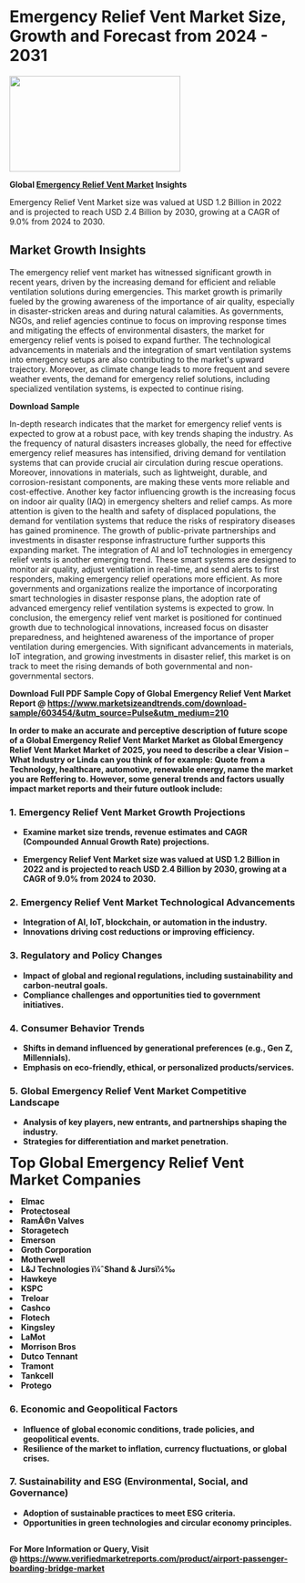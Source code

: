 <H1>Emergency Relief Vent Market Size, Growth and Forecast from 2024 - 2031</H1><img class="aligncenter size-medium wp-image-584254" src="https://thirdeyenews.in/wp-content/uploads/2024/09/Global-Market-Research-300x168.jpeg" alt="" width="300" height="168" /><p><strong>Global&nbsp;<a href="https://www.marketsizeandtrends.com/download-sample/603454/&amp;utm_source=Pulse&amp;utm_medium=210">Emergency Relief Vent Market</a> Insights</strong></p><p>Emergency Relief Vent Market size was valued at USD 1.2 Billion in 2022 and is projected to reach USD 2.4 Billion by 2030, growing at a CAGR of 9.0% from 2024 to 2030.</p><p><h2>Market Growth Insights</h2> <p>The emergency relief vent market has witnessed significant growth in recent years, driven by the increasing demand for efficient and reliable ventilation solutions during emergencies. This market growth is primarily fueled by the growing awareness of the importance of air quality, especially in disaster-stricken areas and during natural calamities. As governments, NGOs, and relief agencies continue to focus on improving response times and mitigating the effects of environmental disasters, the market for emergency relief vents is poised to expand further. The technological advancements in materials and the integration of smart ventilation systems into emergency setups are also contributing to the market's upward trajectory. Moreover, as climate change leads to more frequent and severe weather events, the demand for emergency relief solutions, including specialized ventilation systems, is expected to continue rising.</p> <p><strong>Download Sample</strong></p> <p>In-depth research indicates that the market for emergency relief vents is expected to grow at a robust pace, with key trends shaping the industry. As the frequency of natural disasters increases globally, the need for effective emergency relief measures has intensified, driving demand for ventilation systems that can provide crucial air circulation during rescue operations. Moreover, innovations in materials, such as lightweight, durable, and corrosion-resistant components, are making these vents more reliable and cost-effective. Another key factor influencing growth is the increasing focus on indoor air quality (IAQ) in emergency shelters and relief camps. As more attention is given to the health and safety of displaced populations, the demand for ventilation systems that reduce the risks of respiratory diseases has gained prominence. The growth of public-private partnerships and investments in disaster response infrastructure further supports this expanding market. The integration of AI and IoT technologies in emergency relief vents is another emerging trend. These smart systems are designed to monitor air quality, adjust ventilation in real-time, and send alerts to first responders, making emergency relief operations more efficient. As more governments and organizations realize the importance of incorporating smart technologies in disaster response plans, the adoption rate of advanced emergency relief ventilation systems is expected to grow. In conclusion, the emergency relief vent market is positioned for continued growth due to technological innovations, increased focus on disaster preparedness, and heightened awareness of the importance of proper ventilation during emergencies. With significant advancements in materials, IoT integration, and growing investments in disaster relief, this market is on track to meet the rising demands of both governmental and non-governmental sectors. <p><strong></p><p><span class=""><strong>Download Full PDF Sample Copy of Global Emergency Relief Vent Market Report</strong> @ <a href="https://www.marketsizeandtrends.com/download-sample/603454/&amp;utm_source=Pulse&amp;utm_medium=210" target="_blank">https://www.marketsizeandtrends.com/download-sample/603454/&amp;utm_source=Pulse&amp;utm_medium=210</a></span></p><p>In order to make an accurate and perceptive description of future scope of a Global&nbsp;Emergency Relief Vent Market Market as Global&nbsp;Emergency Relief Vent Market Market of 2025, you need to describe a clear Vision &ndash; What Industry or Linda can you think of for example: Quote from a Technology, healthcare, automotive, renewable energy, name the market you are Reffering to. However, some general trends and factors usually impact market reports and their future outlook include:</p><h3>1.&nbsp;<strong>Emergency Relief Vent Market Growth Projections</strong></h3><ul><li>Examine market size trends, revenue estimates and CAGR (Compounded Annual Growth Rate) projections.</li><li><p>Emergency Relief Vent Market size was valued at USD 1.2 Billion in 2022 and is projected to reach USD 2.4 Billion by 2030, growing at a CAGR of 9.0% from 2024 to 2030.</p></li></ul><h3>2.&nbsp;<strong>Emergency Relief Vent Market Technological Advancements</strong></h3><ul><li>Integration of AI, IoT, blockchain, or automation in the industry.</li><li>Innovations driving cost reductions or improving efficiency.</li></ul><h3>3.&nbsp;<strong>Regulatory and Policy Changes</strong></h3><ul><li>Impact of global and regional regulations, including sustainability and carbon-neutral goals.</li><li>Compliance challenges and opportunities tied to government initiatives.</li></ul><h3>4.&nbsp;<strong>Consumer Behavior Trends</strong></h3><ul><li>Shifts in demand influenced by generational preferences (e.g., Gen Z, Millennials).</li><li>Emphasis on eco-friendly, ethical, or personalized products/services.</li></ul><h3>5.&nbsp;<strong>Global Emergency Relief Vent Market Competitive Landscape</strong></h3><ul><li>Analysis of key players, new entrants, and partnerships shaping the industry.</li><li>Strategies for differentiation and market penetration.</li></ul><p data-pm-slice="1 1 []"><span style="color: inherit; font-family: inherit; font-size: 25px;">Top Global Emergency Relief Vent Market Companies</span></p><div class="" data-test-id=""><p><li>Elmac</li><li> Protectoseal</li><li> RamÃ©n Valves</li><li> Storagetech</li><li> Emerson</li><li> Groth Corporation</li><li> Motherwell</li><li> L&J Technologies ï¼ˆShand & Jursï¼‰</li><li> Hawkeye</li><li> KSPC</li><li> Treloar</li><li> Cashco</li><li> Flotech</li><li> Kingsley</li><li> LaMot</li><li> Morrison Bros</li><li> Dutco Tennant</li><li> Tramont</li><li> Tankcell</li><li> Protego</li></p></div><h3>6.&nbsp;<strong>Economic and Geopolitical Factors</strong></h3><ul><li>Influence of global economic conditions, trade policies, and geopolitical events.</li><li>Resilience of the market to inflation, currency fluctuations, or global crises.</li></ul><h3>7.&nbsp;<strong>Sustainability and ESG (Environmental, Social, and Governance)</strong></h3><ul><li>Adoption of sustainable practices to meet ESG criteria.</li><li>Opportunities in green technologies and circular economy principles.</li></ul><h2><strong style="font-size: 14px;">For More Information or Query, Visit @&nbsp;</strong><a style="background-color: #ffffff; font-size: 14px;" href="https://www.marketsizeandtrends.com/report/emergency-relief-vent-market/" target="_blank">https://www.verifiedmarketreports.com/product/airport-passenger-boarding-bridge-market</a></h2>
